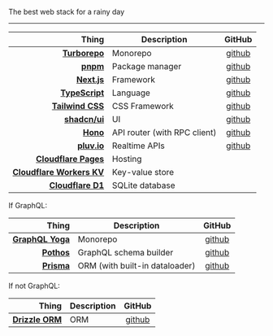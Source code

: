 The best web stack for a rainy day

---

| Thing                                                              | Description                    | GitHub                                                |
|-------------------------------------------------------------------:|--------------------------------|:-----------------------------------------------------:|
| [**Turborepo**](https://turbo.build/)                              | Monorepo                       | [github](https://github.com/vercel/turborepo)         |
| [**pnpm**](https://pnpm.io/)                                       | Package manager                | [github](https://github.com/pnpm/pnpm)                |
| [**Next.js**](https://nextjs.org/)                                 | Framework                      | [github](https://github.com/vercel/next.js)           |
| [**TypeScript**](https://www.typescriptlang.org/)                  | Language                       | [github](https://github.com/vercel/next.js)           |
| [**Tailwind CSS**](https://tailwindcss.com/)                       | CSS Framework                  | [github](https://github.com/tailwindlabs/tailwindcss) |
| [**shadcn/ui**](https://ui.shadcn.com/)                            | UI                             | [github](https://github.com/shadcn-ui/ui)             |
| [**Hono**](https://hono.dev/)                                      | API router (with RPC client)   | [github](https://github.com/honojs/hono)              |
| [**pluv.io**](https://www.pluv.io/)                                | Realtime APIs                  | [github](https://github.com/pluv-io/pluv)             |
| [**Cloudflare Pages**](https://pages.cloudflare.com/)              | Hosting                        |                                                       |
| [**Cloudflare Workers KV**](https://developers.cloudflare.com/kv/) | Key-value store                |                                                       |
| [**Cloudflare D1**](https://developers.cloudflare.com/d1/)         | SQLite database                |                                                       |

If GraphQL:

| Thing                                                              | Description                    | GitHub                                                |
|-------------------------------------------------------------------:|--------------------------------|:-----------------------------------------------------:|
| [**GraphQL Yoga**](https://the-guild.dev/graphql/yoga-server)      | Monorepo                       | [github](https://github.com/vercel/turborepo)         |
| [**Pothos**](https://pothos-graphql.dev/)                          | GraphQL schema builder         | [github](https://github.com/hayes/pothos)             |
| [**Prisma**](https://www.prisma.io/)                               | ORM (with built-in dataloader) | [github](https://github.com/drizzle-team/drizzle-orm) |

If not GraphQL:

| Thing                                                              | Description                    | GitHub                                                |
|-------------------------------------------------------------------:|--------------------------------|:-----------------------------------------------------:|
| [**Drizzle ORM**](https://orm.drizzle.team/)                       | ORM                            | [github](https://github.com/prisma/prisma)            |
